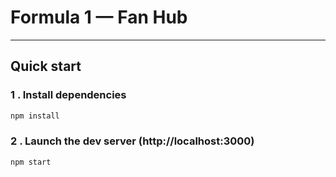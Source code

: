 # Formula 1 — **Fan Hub**
---

## Quick start

### 1 . Install dependencies
```bash
npm install
````

### 2 . Launch the dev server (http://localhost:3000)

```bash
npm start
````
